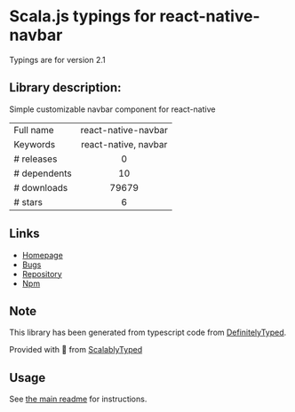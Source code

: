 
# Scala.js typings for react-native-navbar

Typings are for version 2.1

## Library description:
Simple customizable navbar component for react-native

|                    |                 |
| ------------------ | :-------------: |
| Full name          | react-native-navbar |
| Keywords           | react-native, navbar |
| # releases         | 0 |
| # dependents       | 10 |
| # downloads        | 79679 |
| # stars            | 6 |

## Links
- [Homepage](https://github.com/react-native-community/react-native-navbar)
- [Bugs](https://github.com/react-native-community/react-native-navbar/issues)
- [Repository](https://github.com/react-native-community/react-native-navbar)
- [Npm](https://www.npmjs.com/package/react-native-navbar)
    


## Note
This library has been generated from typescript code from [DefinitelyTyped](https://definitelytyped.org).

Provided with :purple_heart: from [ScalablyTyped](https://github.com/oyvindberg/ScalablyTyped)

## Usage
See [the main readme](../../readme.md) for instructions.



